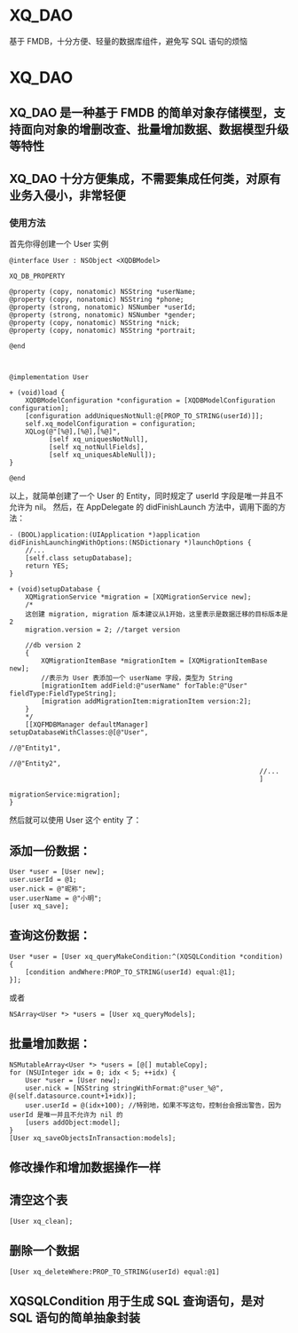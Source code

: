 # XQ_DAO
基于 FMDB，十分方便、轻量的数据库组件，避免写 SQL 语句的烦恼

# XQ_DAO

## XQ_DAO 是一种基于 FMDB 的简单对象存储模型，支持面向对象的增删改查、批量增加数据、数据模型升级等特性
## XQ_DAO 十分方便集成，不需要集成任何类，对原有业务入侵小，非常轻便
### 使用方法

首先你得创建一个 User  实例

```
@interface User : NSObject <XQDBModel>

XQ_DB_PROPERTY

@property (copy, nonatomic) NSString *userName;
@property (copy, nonatomic) NSString *phone;
@property (strong, nonatomic) NSNumber *userId;
@property (strong, nonatomic) NSNumber *gender;
@property (copy, nonatomic) NSString *nick;
@property (copy, nonatomic) NSString *portrait;

@end



@implementation User

+ (void)load {
    XQDBModelConfiguration *configuration = [XQDBModelConfiguration configuration];
    [configuration addUniquesNotNull:@[PROP_TO_STRING(userId)]];
    self.xq_modelConfiguration = configuration;
    XQLog(@"[%@],[%@],[%@]",
          [self xq_uniquesNotNull],
          [self xq_notNullFields],
          [self xq_uniquesAbleNull]);
}

@end
```

以上，就简单创建了一个 User 的 Entity，同时规定了 userId 字段是唯一并且不允许为 nil。
然后，在 AppDelegate 的 didFinishLaunch 方法中，调用下面的方法：

```
- (BOOL)application:(UIApplication *)application didFinishLaunchingWithOptions:(NSDictionary *)launchOptions {
    //...
    [self.class setupDatabase];
    return YES;
}

+ (void)setupDatabase {
    XQMigrationService *migration = [XQMigrationService new];
    /*
    这创建 migration, migration 版本建议从1开始，这里表示是数据迁移的目标版本是 2
    migration.version = 2; //target version
    
    //db version 2
    {
        XQMigrationItemBase *migrationItem = [XQMigrationItemBase new];
        //表示为 User 表添加一个 userName 字段，类型为 String
        [migrationItem addField:@"userName" forTable:@"User" fieldType:FieldTypeString];
        [migration addMigrationItem:migrationItem version:2];
    }
    */
    [[XQFMDBManager defaultManager] setupDatabaseWithClasses:@[@"User",
                                                               //@"Entity1",
                                                               //@"Entity2",
                                                               //...
                                                               ]
                                            migrationService:migration];
}
```

然后就可以使用 User 这个 entity 了：
## 添加一份数据：

```
User *user = [User new];
user.userId = @1;
user.nick = @"昵称";
user.userName = @"小明";
[user xq_save];
```

## 查询这份数据：
```
User *user = [User xq_queryMakeCondition:^(XQSQLCondition *condition) {
	[condition andWhere:PROP_TO_STRING(userId) equal:@1];
}];
``` 
或者
```
NSArray<User *> *users = [User xq_queryModels];
```
## 批量增加数据：
```
NSMutableArray<User *> *users = [@[] mutableCopy];
for (NSUInteger idx = 0; idx < 5; ++idx) {
	User *user = [User new];
	user.nick = [NSString stringWithFormat:@"user_%@", @(self.datasource.count+1+idx)];
	user.userId = @(idx+100); //特别地，如果不写这句，控制台会报出警告，因为 userId 是唯一并且不允许为 nil 的
	[users addObject:model];
}
[User xq_saveObjectsInTransaction:models];
```
## 修改操作和增加数据操作一样

## 清空这个表
```
[User xq_clean];
```
## 删除一个数据
```
[User xq_deleteWhere:PROP_TO_STRING(userId) equal:@1]
```
## XQSQLCondition 用于生成 SQL 查询语句，是对 SQL 语句的简单抽象封装

